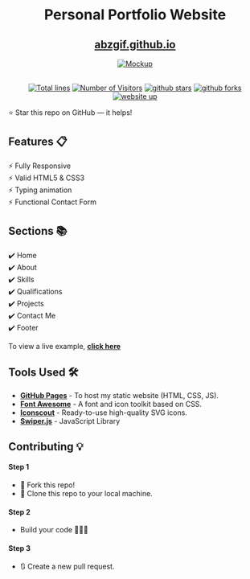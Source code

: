 <div align="center">

<h1>Personal Portfolio Website</h1>

<h2>
  <a href="https://abzgif.github.io/">abzgif.github.io</a>
</h2>

<div align="center">
  <a href="https://abzgif.github.io/">
    <img alt="Mockup" src="https://user-images.githubusercontent.com/64855541/148080556-ec9d5062-1092-4bd4-ba12-82a153e32985.png" />
  </a>
</div>

<br/>

<a href="https://github.com/abzgif/abzgif.github.io"><img src="https://sloc.xyz/github/abzgif/abzgif.github.io" alt="Total lines"></a>
<a href="https://github.com/abzgif/abzgif.github.io"><img src="https://visitor-badge.laobi.icu/badge?page_id=abzgif/abzgif.github.io" alt="Number of Visitors"></a>
<a href="https://github.com/abzgif/abzgif.github.io/stargazers"><img src="https://img.shields.io/github/stars/abzgif/abzgif.github.io" alt="github stars"></a>
<a href="https://github.com/abzgif/abzgif.github.io/network/members"><img src="https://img.shields.io/github/forks/abzgifabzgif.github.io" alt="github forks"></a>
<a href="https://abzgif.github.io/"><img src="https://img.shields.io/badge/website-up-yellow" alt="website up"></a>

</div>

⭐ Star this repo on GitHub — it helps!

## Features 📋

⚡️ Fully Responsive\
⚡️ Valid HTML5 & CSS3\
⚡️ Typing animation\
⚡️ Functional Contact Form

## Sections 📚

✔️ Home\
✔️ About\
✔️ Skills \
✔️ Qualifications \
✔️ Projects\
✔️ Contact Me\
✔️ Footer

To view a live example, **[click here](https://abzgif.github.io/)**

## Tools Used 🛠️

- [**GitHub Pages**](https://docs.github.com/en/pages) - To host my static website (HTML, CSS, JS).
- [**Font Awesome**](https://fontawesome.com/) - A font and icon toolkit based on CSS.
- [**Iconscout**](https://iconscout.com/unicons) - Ready-to-use high-quality SVG icons.
- [**Swiper.js**](https://swiperjs.com/) - JavaScript Library

## Contributing 💡

#### Step 1

- 🍴 Fork this repo!
- 👯 Clone this repo to your local machine.

#### Step 2

- Build your code 🔨🔨🔨

#### Step 3

- 🔃 Create a new pull request.

